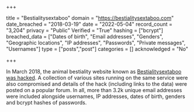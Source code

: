 +++

title = "Bestialitysextaboo"
domain = "https://bestialitysextaboo.com"
date_breached = "2018-03-19"
date = "2022-05-04"
record_count = "3,204"
privacy = "Public"
Verified = "True"
hashing = ["bcrypt"]
breached_data = ["Dates of birth", "Email addresses", "Genders", "Geographic locations", "IP addresses", "Passwords", "Private messages", "Usernames"]
type = ["posts","post"]
categories = []
acknowledged = "No"


+++


In March 2018, the animal bestiality website known as <a href="https://motherboard.vice.com/en_us/article/evqvpz/bestiality-website-hacked-troy-hunt-have-i-been-pwned" target="_blank" rel="noopener">Bestialitysextaboo was hacked</a>. A collection of various sites running on the same service were also compromised and details of the hack (including links to the data) were posted on a popular forum. In all, more than 3.2k unique email addresses were included alongside usernames, IP addresses, dates of birth, genders and bcrypt hashes of passwords.

